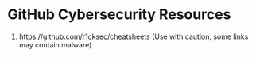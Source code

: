 # GitHub Cybersecurity Resources
1. https://github.com/r1cksec/cheatsheets (Use with caution, some links may contain malware)
